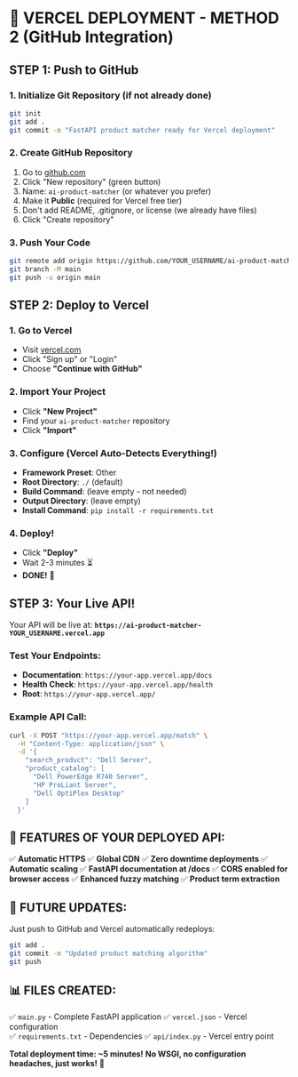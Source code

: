 # 🚀 VERCEL DEPLOYMENT - METHOD 2 (GitHub Integration)

## STEP 1: Push to GitHub

### 1. Initialize Git Repository (if not already done)
```bash
git init
git add .
git commit -m "FastAPI product matcher ready for Vercel deployment"
```

### 2. Create GitHub Repository
1. Go to [github.com](https://github.com)
2. Click "New repository" (green button)
3. Name: `ai-product-matcher` (or whatever you prefer)
4. Make it **Public** (required for Vercel free tier)
5. Don't add README, .gitignore, or license (we already have files)
6. Click "Create repository"

### 3. Push Your Code
```bash
git remote add origin https://github.com/YOUR_USERNAME/ai-product-matcher.git
git branch -M main
git push -u origin main
```

## STEP 2: Deploy to Vercel

### 1. Go to Vercel
- Visit [vercel.com](https://vercel.com)
- Click "Sign up" or "Login"
- Choose **"Continue with GitHub"**

### 2. Import Your Project
- Click **"New Project"**
- Find your `ai-product-matcher` repository
- Click **"Import"**

### 3. Configure (Vercel Auto-Detects Everything!)
- **Framework Preset**: Other
- **Root Directory**: `./` (default)
- **Build Command**: (leave empty - not needed)
- **Output Directory**: (leave empty)
- **Install Command**: `pip install -r requirements.txt`

### 4. Deploy!
- Click **"Deploy"**
- Wait 2-3 minutes ⏳
- **DONE!** 🎉

## STEP 3: Your Live API!

Your API will be live at:
**`https://ai-product-matcher-YOUR_USERNAME.vercel.app`**

### Test Your Endpoints:
- **Documentation**: `https://your-app.vercel.app/docs`
- **Health Check**: `https://your-app.vercel.app/health`
- **Root**: `https://your-app.vercel.app/`

### Example API Call:
```bash
curl -X POST "https://your-app.vercel.app/match" \
  -H "Content-Type: application/json" \
  -d '{
    "search_product": "Dell Server",
    "product_catalog": [
      "Dell PowerEdge R740 Server",
      "HP ProLiant Server",
      "Dell OptiPlex Desktop"
    ]
  }'
```

## 🎉 FEATURES OF YOUR DEPLOYED API:

✅ **Automatic HTTPS**
✅ **Global CDN**
✅ **Zero downtime deployments**
✅ **Automatic scaling**
✅ **FastAPI documentation at /docs**
✅ **CORS enabled for browser access**
✅ **Enhanced fuzzy matching**
✅ **Product term extraction**

## 🔄 FUTURE UPDATES:

Just push to GitHub and Vercel automatically redeploys:
```bash
git add .
git commit -m "Updated product matching algorithm"
git push
```

## 📊 FILES CREATED:

✅ `main.py` - Complete FastAPI application
✅ `vercel.json` - Vercel configuration  
✅ `requirements.txt` - Dependencies
✅ `api/index.py` - Vercel entry point

**Total deployment time: ~5 minutes!**
**No WSGI, no configuration headaches, just works!** 🚀